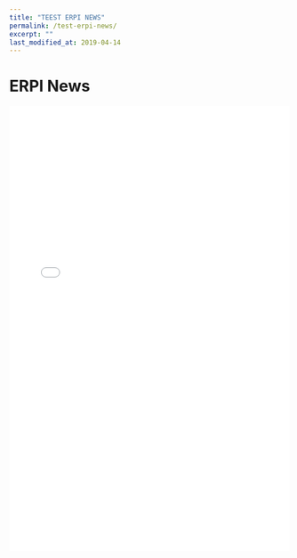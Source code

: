 ```yaml
---
title: "TEEST ERPI NEWS"
permalink: /test-erpi-news/
excerpt: ""
last_modified_at: 2019-04-14
---
```



# ERPI News 

<iframe src="/assets/erpi-news.pdf" style="width:100%; height:800px;" frameborder="0"></iframe>